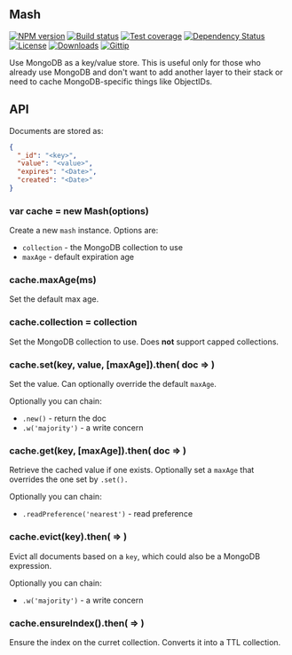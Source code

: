 ## Mash

[![NPM version][npm-image]][npm-url]
[![Build status][travis-image]][travis-url]
[![Test coverage][coveralls-image]][coveralls-url]
[![Dependency Status][david-image]][david-url]
[![License][license-image]][license-url]
[![Downloads][downloads-image]][downloads-url]
[![Gittip][gittip-image]][gittip-url]

Use MongoDB as a key/value store.
This is useful only for those who already use MongoDB and don't want to add another layer to their stack
or need to cache MongoDB-specific things like ObjectIDs.

## API

Documents are stored as:

```json
{
  "_id": "<key>",
  "value": "<value>",
  "expires": "<Date>",
  "created": "<Date>"
}
```

### var cache = new Mash(options)

Create a new `mash` instance.
Options are:

- `collection` - the MongoDB collection to use
- `maxAge` - default expiration age

### cache.maxAge(ms)

Set the default max age.

### cache.collection = collection

Set the MongoDB collection to use.
Does __not__ support capped collections.

### cache.set(key, value, [maxAge]).then( doc => )

Set the value. Can optionally override the default `maxAge`.

Optionally you can chain:

- `.new()` - return the doc
- `.w('majority')` - a write concern

### cache.get(key, [maxAge]).then( doc => )

Retrieve the cached value if one exists.
Optionally set a `maxAge` that overrides the one set by `.set().`

Optionally you can chain:

- `.readPreference('nearest')` - read preference

### cache.evict(key).then( => )

Evict all documents based on a `key`,
which could also be a MongoDB expression.

Optionally you can chain:

- `.w('majority')` - a write concern

### cache.ensureIndex().then( => )

Ensure the index on the curret collection.
Converts it into a TTL collection.

[gitter-image]: https://badges.gitter.im/mongodb-utils/mash.png
[gitter-url]: https://gitter.im/mongodb-utils/mash
[npm-image]: https://img.shields.io/npm/v/mash.svg?style=flat-square
[npm-url]: https://npmjs.org/package/mash
[github-tag]: http://img.shields.io/github/tag/mongodb-utils/mash.svg?style=flat-square
[github-url]: https://github.com/mongodb-utils/mash/tags
[travis-image]: https://img.shields.io/travis/mongodb-utils/mash.svg?style=flat-square
[travis-url]: https://travis-ci.org/mongodb-utils/mash
[coveralls-image]: https://img.shields.io/coveralls/mongodb-utils/mash.svg?style=flat-square
[coveralls-url]: https://coveralls.io/r/mongodb-utils/mash
[david-image]: http://img.shields.io/david/mongodb-utils/mash.svg?style=flat-square
[david-url]: https://david-dm.org/mongodb-utils/mash
[license-image]: http://img.shields.io/npm/l/mash.svg?style=flat-square
[license-url]: LICENSE
[downloads-image]: http://img.shields.io/npm/dm/mash.svg?style=flat-square
[downloads-url]: https://npmjs.org/package/mash
[gittip-image]: https://img.shields.io/gratipay/jonathanong.svg?style=flat-square
[gittip-url]: https://gratipay.com/jonathanong/
